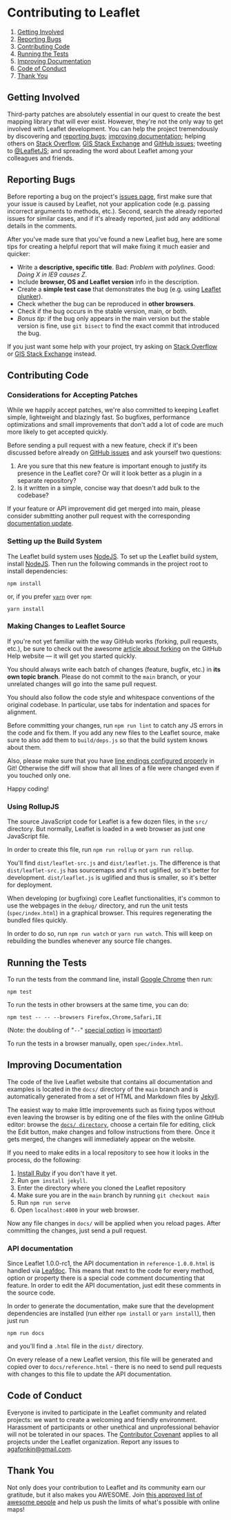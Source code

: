 Contributing to Leaflet
=======================

 1. [Getting Involved](#getting-involved)
 2. [Reporting Bugs](#reporting-bugs)
 3. [Contributing Code](#contributing-code)
 4. [Running the Tests](#running-the-tests)
 6. [Improving Documentation](#improving-documentation)
 7. [Code of Conduct](#code-of-conduct)
 8. [Thank You](#thank-you)

## Getting Involved

Third-party patches are absolutely essential in our quest to create the best mapping library that will ever exist.
However, they're not the only way to get involved with Leaflet development.
You can help the project tremendously by discovering and [reporting bugs](#reporting-bugs);
[improving documentation](#improving-documentation);
helping others on [Stack Overflow](https://stackoverflow.com/questions/tagged/leaflet),
[GIS Stack Exchange](https://gis.stackexchange.com/questions/tagged/leaflet)
and [GitHub issues](https://github.com/Leaflet/Leaflet/issues);
tweeting to [@LeafletJS](http://twitter.com/LeafletJS);
and spreading the word about Leaflet among your colleagues and friends.

## Reporting Bugs

Before reporting a bug on the project's [issues page](https://github.com/Leaflet/Leaflet/issues),
first make sure that your issue is caused by Leaflet, not your application code
(e.g. passing incorrect arguments to methods, etc.).
Second, search the already reported issues for similar cases,
and if it's already reported, just add any additional details in the comments.

After you've made sure that you've found a new Leaflet bug,
here are some tips for creating a helpful report that will make fixing it much easier and quicker:

 * Write a **descriptive, specific title**. Bad: *Problem with polylines*. Good: *Doing X in IE9 causes Z*.
 * Include **browser, OS and Leaflet version** info in the description.
 * Create a **simple test case** that demonstrates the bug (e.g. using [Leaflet plunker](http://leafletjs.com/edit.html)).
 * Check whether the bug can be reproduced in **other browsers**.
 * Check if the bug occurs in the stable version, main, or both.
 * *Bonus tip:* if the bug only appears in the main version but the stable version is fine,
   use `git bisect` to find the exact commit that introduced the bug.

If you just want some help with your project,
try asking on [Stack Overflow](https://stackoverflow.com/questions/tagged/leaflet)
or [GIS Stack Exchange](https://gis.stackexchange.com/questions/tagged/leaflet) instead.

## Contributing Code

### Considerations for Accepting Patches

While we happily accept patches, we're also committed to keeping Leaflet simple, lightweight and blazingly fast.
So bugfixes, performance optimizations and small improvements that don't add a lot of code
are much more likely to get accepted quickly.

Before sending a pull request with a new feature, check if it's been discussed before already
on [GitHub issues](https://github.com/Leaflet/Leaflet/issues)
and ask yourself two questions:

 1. Are you sure that this new feature is important enough to justify its presence in the Leaflet core?
    Or will it look better as a plugin in a separate repository?
 2. Is it written in a simple, concise way that doesn't add bulk to the codebase?

If your feature or API improvement did get merged into main,
please consider submitting another pull request with the corresponding [documentation update](#improving-documentation).

### Setting up the Build System

The Leaflet build system uses [NodeJS](http://nodejs.org/).
To set up the Leaflet build system, install [NodeJS](https://nodejs.org/).
Then run the following commands in the project root to install dependencies:

```
npm install
```
or, if you prefer [`yarn`](https://yarnpkg.com/) over `npm`:
```
yarn install
```

### Making Changes to Leaflet Source

If you're not yet familiar with the way GitHub works (forking, pull requests, etc.),
be sure to check out the awesome [article about forking](https://help.github.com/articles/fork-a-repo)
on the GitHub Help website &mdash; it will get you started quickly.

You should always write each batch of changes (feature, bugfix, etc.) in **its own topic branch**.
Please do not commit to the `main` branch, or your unrelated changes will go into the same pull request.

You should also follow the code style and whitespace conventions of the original codebase.
In particular, use tabs for indentation and spaces for alignment.

Before committing your changes, run `npm run lint` to catch any JS errors in the code and fix them.
If you add any new files to the Leaflet source, make sure to also add them to `build/deps.js`
so that the build system knows about them.

Also, please make sure that you have [line endings configured properly](https://help.github.com/articles/dealing-with-line-endings) in Git! Otherwise the diff will show that all lines of a file were changed even if you touched only one.

Happy coding!

### Using RollupJS

The source JavaScript code for Leaflet is a few dozen files, in the `src/` directory.
But normally, Leaflet is loaded in a web browser as just one JavaScript file.

In order to create this file, run `npm run rollup` or `yarn run rollup`.

You'll find `dist/leaflet-src.js` and `dist/leaflet.js`. The difference is that
`dist/leaflet-src.js` has sourcemaps and it's not uglified, so it's better for
development. `dist/leaflet.js` is uglified and thus is smaller, so it's better
for deployment.

When developing (or bugfixing) core Leaflet functionalities, it's common to use
the webpages in the `debug/` directory, and run the unit tests (`spec/index.html`)
in a graphical browser. This requires regenerating the bundled files quickly.

In order to do so, run `npm run watch` or `yarn run watch`. This will keep
on rebuilding the bundles whenever any source file changes.

## Running the Tests

To run the tests from the command line, install [Google Chrome](https://www.google.com/chrome/) then run:

```
npm test
```

To run the tests in other browsers at the same time, you can do:

```
npm test -- -- --browsers Firefox,Chrome,Safari,IE
```

(Note: the doubling of "`--`" [special option](https://docs.npmjs.com/cli/run-script#description) is [important](https://github.com/Leaflet/Leaflet/pull/6166#issuecomment-390959903))

To run the tests in a browser manually, open `spec/index.html`.

## Improving Documentation

The code of the live Leaflet website that contains all documentation and examples is located in the `docs/` directory of the `main` branch
and is automatically generated from a set of HTML and Markdown files by [Jekyll](http://jekyllrb.com/).

The easiest way to make little improvements such as fixing typos without even leaving the browser
is by editing one of the files with the online GitHub editor:
browse the [`docs/ directory`](https://github.com/Leaflet/Leaflet/tree/main/docs),
choose a certain file for editing, click the Edit button, make changes and follow instructions from there.
Once it gets merged, the changes will immediately appear on the website.

If you need to make edits in a local repository to see how it looks in the process, do the following:

 1. [Install Ruby](https://www.ruby-lang.org/en/downloads/) if you don't have it yet.
 2. Run `gem install jekyll`.
 3. Enter the directory where you cloned the Leaflet repository
 4. Make sure you are in the `main` branch by running `git checkout main`
 5. Run `npm run serve`
 6. Open `localhost:4000` in your web browser.

Now any file changes in `docs/` will be applied when you reload pages.
After committing the changes, just send a pull request.

### API documentation

Since Leaflet 1.0.0-rc1, the API documentation in `reference-1.0.0.html` is handled
via [Leafdoc](https://github.com/Leaflet/Leafdoc). This means that next to the
code for every method, option or property there is a special code comment documenting
that feature. In order to edit the API documentation, just edit these comments in the
source code.

In order to generate the documentation, make sure that the development dependencies
are installed (run either `npm install` or `yarn install`), then just run

```
npm run docs
```

and you'll find a `.html` file in the `dist/` directory.

On every release of a new Leaflet version, this file will be generated and copied
over to `docs/reference.html` - there is no need to send pull requests with changes to this file to update the API documentation.

## Code of Conduct

Everyone is invited to participate in the Leaflet community and related projects:
we want to create a welcoming and friendly environment.
Harassment of participants or other unethical and unprofessional behavior will not be tolerated in our spaces.
The [Contributor Covenant](CODE_OF_CONDUCT.md)
applies to all projects under the Leaflet organization.
Report any issues to agafonkin@gmail.com.

## Thank You

Not only does your contribution to Leaflet and its community earn our gratitude, but it also makes you AWESOME.
Join [this approved list of awesome people](https://github.com/Leaflet/Leaflet/graphs/contributors)
and help us push the limits of what's possible with online maps!
